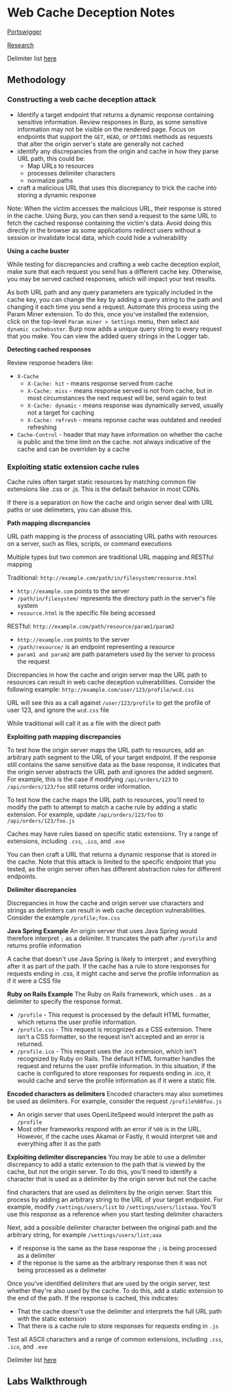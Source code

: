 # Web Cache Deception Notes

[Portswigger](https://portswigger.net/web-security/web-cache-deception)

[Research](https://portswigger.net/research/gotta-cache-em-all)

Delimiter list [here](https://portswigger.net/web-security/web-cache-deception/wcd-lab-delimiter-list)


## Methodology

### Constructing a web cache deception attack

- Identify a target endpoint that returns a dynamic response containing sensitive information. Review responses in Burp, as some sensitive information may not be visible on the rendered page. Focus on endpoints that support the `GET`, `HEAD`, or `OPTIONS` methods as requests that alter the origin server's state are generally not cached
- identify any discrepancies from the origin and cache in how they parse URL path, this could be:
  - Map URLs to resources
  - processes delimiter characters
  - normalize paths
- craft a malicious URL that uses this discrepancy to trick the cache into storing a dynamic response

Note: When the victim accesses the malicious URL, their response is stored in the cache. Using Burp, you can then send a request to the same URL to fetch the cached response containing the victim's data. Avoid doing this directly in the browser as some applications redirect users without a session or invalidate local data, which could hide a vulnerability
 
**Using a cache buster**

While testing for discrepancies and crafting a web cache deception exploit, make sure that each request you send has a different cache key. Otherwise, you may be served cached responses, which will impact your test results. 

As both URL path and any query parameters are typically included in the cache key, you can change the key by adding a query string to the path and changing it each time you send a request. Automate this process using the Param Miner extension. To do this, once you've installed the extension, click on the top-level `Param miner > Settings` menu, then select `Add dynamic cachebuster`. Burp now adds a unique query string to every request that you make. You can view the added query strings in the Logger tab. 

**Detecting cached responses**

Review response headers like:
- `X-Cache`
  - `X-Cache: hit` - means response served from cache
  - `X-Cache: miss` - means response served is not from cache, but in most circumstances the next request will be, send again to test
  - `X-Cache: dynamic` - means response was dynamically served, usually not a target for caching
  - `X-Cache: refresh` - means reponse cache was outdated and needed refreshing
- `Cache-Control` - header that may have information on whether the cache is public and the time limit on the cache. not always indicative of the cache and can be overriden by a cache

### Exploiting static extension cache rules

Cache rules often target static resources by matching common file extensions like .css or .js. This is the default behavior in most CDNs.

If there is a separation on how the cache and origin server deal with URL paths or use delimeters, you can abuse this. 

**Path mapping discrepancies**

URL path mapping is the process of associating URL paths with resources on a server, such as files, scripts, or command executions

Multiple types but two common are traditional URL mapping and RESTful mapping

Traditional: `http://example.com/path/in/filesystem/resource.html`
- `http://example.com` points to the server
- `/path/in/filesystem/` represents the directory path in the server's file system
- `resource.html` is the specific file being accessed

RESTful: `http://example.com/path/resource/param1/param2`
- `http://example.com` points to the server
- `/path/resource/` is an endpoint representing a resource
- `param1 and param2` are path parameters used by the server to process the request

Discrepancies in how the cache and origin server map the URL path to resources can result in web cache deception vulnerabilities. Consider the following example: `http://example.com/user/123/profile/wcd.css` 

URL will see this as a call against `/user/123/profile` to get the profile of user 123, and ignore the `wcd.css` file

While traditional will call it as a file with the direct path

**Exploiting path mapping discrepancies**

To test how the origin server maps the URL path to resources, add an arbitrary path segment to the URL of your target endpoint. If the response still contains the same sensitive data as the base response, it indicates that the origin server abstracts the URL path and ignores the added segment. For example, this is the case if modifying `/api/orders/123` to `/api/orders/123/foo` still returns order information.

To test how the cache maps the URL path to resources, you'll need to modify the path to attempt to match a cache rule by adding a static extension. For example, update `/api/orders/123/foo` to `/api/orders/123/foo.js`

Caches may have rules based on specific static extensions. Try a range of extensions, including `.css`, `.ico`, and `.exe`

You can then craft a URL that returns a dynamic response that is stored in the cache. Note that this attack is limited to the specific endpoint that you tested, as the origin server often has different abstraction rules for different endpoints. 

**Delimiter discrepancies**

Discrepancies in how the cache and origin server use characters and strings as delimiters can result in web cache deception vulnerabilities. Consider the example `/profile;foo.css`

**Java Spring Example**
An origin server that uses Java Spring would therefore interpret `;` as a delimiter. It truncates the path after `/profile` and returns profile information

A cache that doesn't use Java Spring is likely to interpret ; and everything after it as part of the path. If the cache has a rule to store responses for requests ending in .css, it might cache and serve the profile information as if it were a CSS file

**Ruby on Rails Example**
The Ruby on Rails framework, which uses `.` as a delimiter to specify the response format.
- `/profile` - This request is processed by the default HTML formatter, which returns the user profile information.
- `/profile.css` - This request is recognized as a CSS extension. There isn't a CSS formatter, so the request isn't accepted and an error is returned.
- `/profile.ico` - This request uses the .ico extension, which isn't recognized by Ruby on Rails. The default HTML formatter handles the request and returns the user profile information. In this situation, if the cache is configured to store responses for requests ending in .ico, it would cache and serve the profile information as if it were a static file.

**Encoded characters as delimiters**
Encoded characters may also sometimes be used as delimiters. For example, consider the request `/profile%00foo.js`

- An origin server that uses OpenLiteSpeed would interpret the path as `/profile`
- Most other frameworks respond with an error if `%00` is in the URL. However, if the cache uses Akamai or Fastly, it would interpret `%00` and everything after it as the path

**Exploiting delimiter discrepancies**
You may be able to use a delimiter discrepancy to add a static extension to the path that is viewed by the cache, but not the origin server. To do this, you'll need to identify a character that is used as a delimiter by the origin server but not the cache

find characters that are used as delimiters by the origin server. Start this process by adding an arbitrary string to the URL of your target endpoint. For example, modify `/settings/users/list` to `/settings/users/listaaa`. You'll use this response as a reference when you start testing delimiter characters

Next, add a possible delimiter character between the original path and the arbitrary string, for example `/settings/users/list;aaa`
- if response is the same as the base response the `;` is being processed as a delimiter
- if the reponse is the same as the arbitrary response then it was not being processed as a delimeter

 Once you've identified delimiters that are used by the origin server, test whether they're also used by the cache. To do this, add a static extension to the end of the path. If the response is cached, this indicates:

- That the cache doesn't use the delimiter and interprets the full URL path with the static extension
- That there is a cache rule to store responses for requests ending in `.js`

Test all ASCII characters and a range of common extensions, including `.css`, `.ico`, and `.exe`

Delimiter list [here](https://portswigger.net/web-security/web-cache-deception/wcd-lab-delimiter-list)





## Labs Walkthrough
